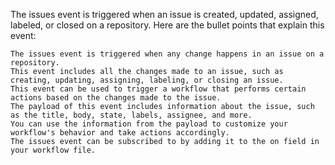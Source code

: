 The issues event is triggered when an issue is created, updated, assigned, labeled, or closed on a repository. Here are the bullet points that explain this event:

    The issues event is triggered when any change happens in an issue on a repository.
    This event includes all the changes made to an issue, such as creating, updating, assigning, labeling, or closing an issue.
    This event can be used to trigger a workflow that performs certain actions based on the changes made to the issue.
    The payload of this event includes information about the issue, such as the title, body, state, labels, assignee, and more.
    You can use the information from the payload to customize your workflow's behavior and take actions accordingly.
    The issues event can be subscribed to by adding it to the on field in your workflow file.